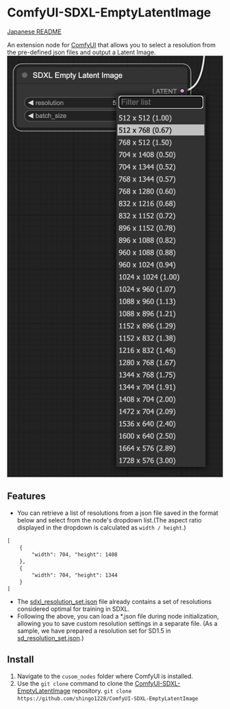 # ComfyUI-SDXL-EmptyLatentImage
[Japanese README](README.ja.md)

An extension node for [ComfyUI](https://github.com/comfyanonymous/ComfyUI) that allows you to select a resolution from the pre-defined json files and output a Latent Image.
![](misc/ss_resolution_list.png)
## Features
- You can retrieve a list of resolutions from a json file saved in the format below and select from the node's dropdown list.(The aspect ratio displayed in the dropdown is calculated as `width / height`.)
```
[
    {
        "width": 704, "height": 1408
    },
    {
        "width": 704, "height": 1344
    }
]
```
- The [sdxl_resolution_set.json](sdxl_resolution_set.json) file already contains a set of resolutions considered optimal for training in SDXL.
- Following the above, you can load a *.json file during node initialization, allowing you to save custom resolution settings in a separate file. (As a sample, we have prepared a resolution set for SD1.5 in [sd_resolution_set.json](sd_resolution_set.json).)
## Install
1. Navigate to the `cusom_nodes` folder where ComfyUI is installed.
2. Use the `git clone` command to clone the [ComfyUI-SDXL-EmptyLatentImage](https://github.com/shingo1228/ComfyUI-SDXL-EmptyLatentImage) repository.
`git clone https://github.com/shingo1228/ComfyUI-SDXL-EmptyLatentImage`
